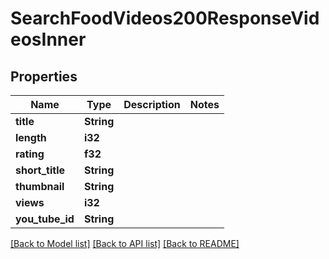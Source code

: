 # SearchFoodVideos200ResponseVideosInner

## Properties

Name | Type | Description | Notes
------------ | ------------- | ------------- | -------------
**title** | **String** |  | 
**length** | **i32** |  | 
**rating** | **f32** |  | 
**short_title** | **String** |  | 
**thumbnail** | **String** |  | 
**views** | **i32** |  | 
**you_tube_id** | **String** |  | 

[[Back to Model list]](../README.md#documentation-for-models) [[Back to API list]](../README.md#documentation-for-api-endpoints) [[Back to README]](../README.md)


